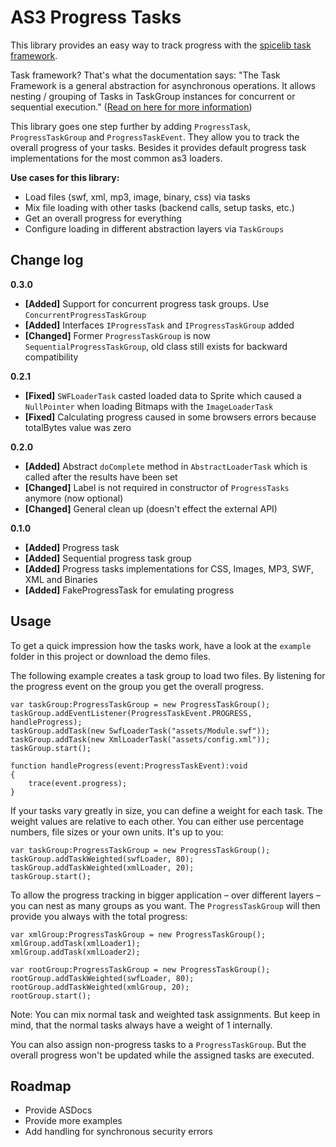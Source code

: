 AS3 Progress Tasks
==================

This library provides an easy way to track progress with the [spicelib task framework](http://www.spicefactory.org/parsley/docs/2.3/manual/task.php). 

Task framework? That's what the documentation says: "The Task Framework is a general abstraction for asynchronous operations. It allows nesting / grouping of Tasks in TaskGroup instances for concurrent or sequential execution." ([Read on here for more information](http://www.spicefactory.org/parsley/docs/2.3/manual/task.php))

This library goes one step further by adding `ProgressTask`, `ProgressTaskGroup` and `ProgressTaskEvent`. They allow you to track the overall progress of your tasks. Besides it provides default progress task implementations for the most common as3 loaders.

**Use cases for this library:**

- Load files (swf, xml, mp3, image, binary, css) via tasks
- Mix file loading with other tasks (backend calls, setup tasks, etc.)
- Get an overall progress for everything
- Configure loading in different abstraction layers via `TaskGroups`

Change log
----------

**0.3.0**

* **[Added]** Support for concurrent progress task groups. Use `ConcurrentProgressTaskGroup`
* **[Added]** Interfaces `IProgressTask` and `IProgressTaskGroup` added
* **[Changed]** Former `ProgressTaskGroup` is now `SequentialProgressTaskGroup`, old class still exists for backward compatibility

**0.2.1**

* **[Fixed]** `SWFLoaderTask` casted loaded data to Sprite which caused a `NullPointer` when loading Bitmaps with the `ImageLoaderTask`
* **[Fixed]** Calculating progress caused in some browsers errors because totalBytes value was zero

**0.2.0**

* **[Added]** Abstract `doComplete` method in `AbstractLoaderTask` which is called after the results have been set
* **[Changed]** Label is not required in constructor of `ProgressTasks` anymore (now optional)
* **[Changed]** General clean up (doesn't effect the external API)

**0.1.0**

* **[Added]** Progress task
* **[Added]** Sequential progress task group
* **[Added]** Progress tasks implementations for CSS, Images, MP3, SWF, XML and Binaries
* **[Added]** FakeProgressTask for emulating progress

Usage
-----

To get a quick impression how the tasks work, have a look at the `example` folder in this project or download the demo files.

The following example creates a task group to load two files. By listening for the progress event on the group you get the overall progress.

	var taskGroup:ProgressTaskGroup = new ProgressTaskGroup();
	taskGroup.addEventListener(ProgressTaskEvent.PROGRESS, handleProgress);
	taskGroup.addTask(new SwfLoaderTask("assets/Module.swf"));
	taskGroup.addTask(new XmlLoaderTask("assets/config.xml"));
	taskGroup.start();
	
	function handleProgress(event:ProgressTaskEvent):void
	{
		trace(event.progress);
	}

If your tasks vary greatly in size, you can define a weight for each task. The weight values are relative to each other. You can either use percentage numbers, file sizes or your own units. It's up to you:

	var taskGroup:ProgressTaskGroup = new ProgressTaskGroup();
	taskGroup.addTaskWeighted(swfLoader, 80);
	taskGroup.addTaskWeighted(xmlLoader, 20);
	taskGroup.start();

To allow the progress tracking in bigger application – over different layers – you can nest as many groups as you want. The `ProgressTaskGroup` will then provide you always with the total progress:

	var xmlGroup:ProgressTaskGroup = new ProgressTaskGroup();
	xmlGroup.addTask(xmlLoader1);
	xmlGroup.addTask(xmlLoader2);
	
	var rootGroup:ProgressTaskGroup = new ProgressTaskGroup();
	rootGroup.addTaskWeighted(swfLoader, 80);
	rootGroup.addTaskWeighted(xmlGroup, 20);
	rootGroup.start();

Note: You can mix normal task and weighted task assignments. But keep in mind, that the normal tasks always have a weight of 1 internally. 

You can also assign non-progress tasks to a `ProgressTaskGroup`. But the overall progress won't be updated while the assigned tasks are executed.

Roadmap
-------

- Provide ASDocs
- Provide more examples
- Add handling for synchronous security errors